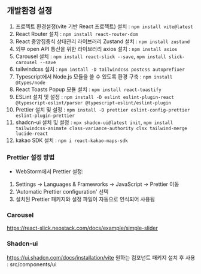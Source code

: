 ## 개발환경 설정
1. 프로젝트 환경설정(vite 기반 React 프로젝트) 설치 : `npm install vite@latest` <br />
2. React Router 설치 : `npm install react-router-dom` <br/>
3. React 중앙집중식 상태관리 라이브러리 Zustand 설치 : `npm install zustand` <br/>
4. 외부 open API 통신을 위한 라이브러리 axios 설치 : `npm install axios` <br/>
5. Carousel 설치 : `npm install react-slick --save`, `npm install slick-carousel --save`<br/>
6. tailwindcss 설치 : `npm install -D tailwindcss postcss autoprefixer` <br/>
7. Typescript에서 Node.js 모듈을 쓸 수 있도록 환경 구축 : `npm install @types/node` <br/>
8. React Toasts Popup 모듈 설치 : `npm install react-toastify ` <br/>
9. ESLint 설치 및 설정 : `npm install -D eslint eslint-plugin-react @typescript-eslint/parser @typescript-eslint/eslint-plugin` <br/>
10. Prettier 설치 및 설정 : `npm install -D prettier eslint-config-prettier eslint-plugin-prettier` <br/>
11. shadcn-ui 설치 및 설정 : `npx shadcn-ui@latest init`, `npm install tailwindcss-animate class-variance-authority clsx tailwind-merge lucide-react`
12. kakao SDK 설치 : `npm i react-kakao-maps-sdk`

### Prettier 설정 방법
- WebStorm에서 Prettier 설정:
1. Settings → Languages & Frameworks → JavaScript → Prettier 이동
2. 'Automatic Prettier configuration' 선택
3. 설치된 Prettier 패키지와 설정 파일이 자동으로 인식되어 사용됨

### Carousel 
https://react-slick.neostack.com/docs/example/simple-slider 

### Shadcn-ui
https://ui.shadcn.com/docs/installation/vite
원하는 컴포넌트 패키지 설치 후 사용 : src/components/ui
